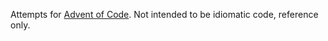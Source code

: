 Attempts for [Advent of Code](https://adventofcode.com). Not intended to be idiomatic code, reference only.
